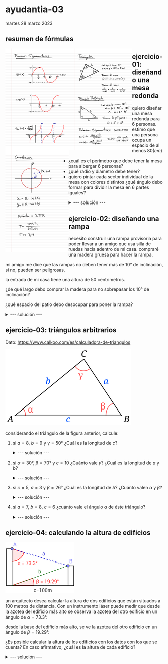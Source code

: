# ayudantia-03

martes 28 marzo 2023

## resumen de fórmulas

<div>
<img src="./img/1.png" style="float:left;width:40%"/>
<img src="./img/2.png" style="float:left;width:40%"/>
<img src="./img/3.png" style="float:left;width:40%"/>
</div>

## ejercicio-01: diseñando una mesa redonda

quiero diseñar una mesa redonda para 6 personas. estimo que una persona ocupa un espacio de al menos $80(cm)$

- ¿cuál es el perímetro que debe tener la mesa para albergar 6 personas?
- ¿qué radio y diámetro debe tener?
- quiero pintar cada sector individual de la mesa con colores distintos ¿qué ángulo debo formar para dividir la mesa en 6 partes iguales?

<details>
<summary>--- solución ---</summary>

el perímetro sería 6 veces el espacio estimado por persona:

$$p = 6 \cdot 80(cm) = 480(cm) = 4.8(m)$$

el radio lo podemos calcular usando la relación fundamental de $\pi$:

$$\pi = \frac{perímetro}{diámetro} = \frac{p}{2r}$$

$$\therefore \ p = 2 \pi r$$

en el punto anterior calculamos que $p=480(cm)$, por lo que podemos calcular el radio:

$$r=\frac{p}{2\pi}=\frac{480(cm)}{2\pi} \approx 76.4(cm)$$

el diámetro es el doble del radio:

$$d=2r \approx 2\cdot 76.4(cm) \approx 152.8(cm)$$

si se quiere dividir la mesa en 6 partes iguales, debemos dividir los $360°$ totales en 6.

$$\alpha = 360°/6 = 60°$$

por lo que es necesario que dibujar ángulos de 60° grados.

</details>

## ejercicio-02: diseñando una rampa

necesito construir una rampa provisoria para poder llevar a un amigo que usa silla de ruedas hacia adentro de mi casa. compraré una madera gruesa para hacer la rampa.

mi amigo me dice que las rampas no deben tener más de $10°$ de inclinación, si no, pueden ser peligrosas.

la entrada de mi casa tiene una altura de 50 centrímetros. 

¿de qué largo debo comprar la madera para no sobrepasar los $10°$ de inclinación?

¿qué espacio del patio debo desocupar para poner la rampa?

<details>
<summary>--- solución ---</summary>

la rampa para entrar a la casa generará un triángulo rectángulo con uno de los lados de $50cm$ y un ángulo de $10°$.

usando la relación trigonométrica del seno del ángulo:

$$\sin(x) = \frac{cateto_{opuesto}}{hipotenusa}$$

$$\sin(x) = \frac{b}{c}$$

$$\sin(10°) = \frac{50(cm)}{c}$$

$$c = \frac{50(cm)}{\sin(10°)}$$

$$c \approx 287.94(cm)$$ 

$$c \approx 2.88(m)$$ 

por lo tanto debo comprar una madera de un largo mayor a $2.88(m)$ para no sobrepasar los $10°$ de inclinación.

--- OJO --- al usar la calculadora para obetener el valor de $sin(10°)$ es necesario asegurar que la calculadora esté en modo 'deg' (grados) y no en modo 'rad' (radianes).

para calcular el espacio del patio que debo desocupar para poner la rampa tenemos dos opciones:

opción 1: 

ya tenemos dos lados del triángulo así que es posible utlizar el teorema de pitágoras para calcular el lado que nos falta.

$$a^2+b^2=c^2$$

$$a = \sqrt{c^2-b^2}$$

$$a = \sqrt{287.94(cm)^2 - 50(cm)^2}$$

$$a \approx 283.56(cm)$$

$$a \approx 2.84(m)$$

opción 2: 

es posible utilizar la relación trigonométrica de la tangente del ángulo:

$$\tan(x) = \frac{cateto_{opuesto}}{cateto_{adyacente}}$$

$$\tan(x) = \frac{b}{a}$$

$$\tan(10°) = \frac{50(cm)}{a}$$

$$a = \frac{50(cm)}{\tan(10°)}$$

$$c \approx 283.56(cm)$$ 

$$c \approx 2.84(m) $$ 

</details>


## ejercicio-03: triángulos arbitrarios

Dato: https://www.calkoo.com/es/calculadora-de-triangulos

[![Alt text](./img/tri.svg)](https://es.wikipedia.org/wiki/Teorema_del_coseno)

considerando el triángulo de la figura anterior, calcule:

1. si $a=8$, $b=9$ y $\gamma = 50°$ ¿Cuál es la longitud de $c$?

    <details>
    <summary>--- solución ---</summary>

    usando el teorema del coseno:

    $$a^2 + b^2 = c^2 + 2ab\cdot \cos(\gamma)$$

    $$8^2 + 9^2 = c^2 + 2 \cdot 8 \cdot 9 \cdot \cos(50°)$$

    $$145 = c^2 + 144 \cdot \cos(50°)$$

    $$c = \sqrt{145 - 144 \cdot \cos(50°)}$$

    $$c = 7.24$$

    </details>

2. si $\alpha = 30°$, $\beta = 70°$ y $c = 10$ ¿Cuánto vale $\gamma$? ¿Cuál es la longitud de $a$ y $b$?

    <details>
    <summary>--- solución ---</summary>

    para calcular $\gamma$ podemos usar el hecho de que en todos los triángulos los ángulos suman $180°$:

    $$\alpha + \beta + \gamma = 180°$$

    $$30° + 70° + \gamma = 180°$$

    $$\gamma = 180° - 30° - 70°$$

    $$\gamma = 80°$$

    para calcular los lados del triángulo podemos usar el teorema del seno:

    $$\frac{a}{\sin(\alpha)} = \frac{b}{sin(\beta)} = \frac{c}{\sin(\gamma)}$$

    para calcular $a$:

    $$\frac{a}{sin(\alpha)} = \frac{c}{\sin(\gamma)}$$

    $$\frac{a}{sin(30°)} = \frac{10}{\sin(80°)}$$

    $$a = 10 \cdot \frac{sin(30°)}{\sin(80°)}$$

    $$a = 5.077$$

    para calcular $b$:

    $$\frac{b}{sin(\beta)} = \frac{c}{\sin(\gamma)}$$

    $$\frac{b}{sin(70°)} = \frac{10}{\sin(80°)}$$

    $$b = 10 \cdot \frac{sin(70°)}{\sin(80°)}$$

    $$b = 9.54$$

    </details>

3. si $c=5$, $a=3$ y $\beta = 26°$ ¿Cuál es la longitud de $b$? ¿Cuánto valen $\alpha$ y $\beta$?

    <details>
    <summary>--- solución ---</summary>

    usando el teorema del coseno:

    $$a^2 + c^2 = b^2 + 2ac\cdot \cos(\beta)$$

    $$3^2 + 5^2 = b^2 + 2 \cdot 3 \cdot 5 \cdot \cos(26°)$$

    $$9 + 25 = b^2 + 30 \cdot \cos(26°)$$

    $$34 = b^2 + 30 \cdot \cos(26°)$$

    $$b = \sqrt{34 - 30 \cdot \cos(26°)}$$

    $$b = 2.65$$

    </details>

4. si $a=7$, $b=8$, $c=6$ ¿cuánto vale el ángulo $\alpha$ de éste triángulo?

    <details>
    <summary>--- solución ---</summary>

    para esto podemos usar el teorema del coseno

    $$b^2+c^2=a^2+2 \cdot b \cdot c \cdot \cos(\alpha)$$

    $$8^2+6^2=7^2+2 \cdot 8 \cdot 6 \cdot \cos(\alpha)$$

    $$64+36=49+96 \cdot \cos(\alpha)$$

    $$\frac{64+36-49}{96}= \cos(\alpha)$$

    $$\cos(\alpha) = \frac{64+36-49}{96}$$

    $$\cos(\alpha) = \frac{51}{96}$$

    $$\alpha = \cos^{-1}(\frac{51}{96})$$

    $$\alpha = \sec(\frac{51}{96})$$

    $$\alpha = 1.01072 \ (rad)$$

    $$\alpha = 57.91°$$

    </details>

## ejercicio-04: calculando la altura de edificios

![Alt text](./img/edificios.png)

un arquitecto desea calcular la altura de dos edificios que están situados a 100 metros de distancia. Con un instrumento láser puede medir que desde la azotea del edificio más alto se observa la azotea del otro edificio en un ángulo de $\alpha = 73.3°$. 

desde la base del edificio más alto, se ve la azotea del otro edificio en un ángulo de $\beta=19.29°$.

¿Es posible calcular la altura de los edificios con los datos con los que se cuenta? En caso afirmativo, ¿cuál es la altura de cada edificio?

<details>
<summary>--- solución ---</summary>

![Alt text](./img/edificios2.png)

podemos trazar una línea para formar dos triángulos rectángulos como en la figura. con eso podemos empezar a utilizar razones trigonométricas para calcular $x$ e $y$.

para calcular $x$ hacemos:

$$\tan(\alpha) = \frac{d}{x}$$

$$\tan(73.3°) = \frac{100}{x}$$

$$x=\frac{100}{\tan(73.3°)}$$

$$x \approx 30(m)$$

para calcular $y$ hacemos:

$$\tan(\beta) = \frac{y}{c}$$

$$\tan(19.29°) = \frac{y}{100}$$

$$y=100 \cdot \tan(19.29°)$$

$$y \approx 35(m)$$

finalmente se puede concluir que la altura del edificio más bajo es aproximadamente igual a $y \approx 35(m)$ y el más alto mide $x+y \approx 65(m)$.

</details>
